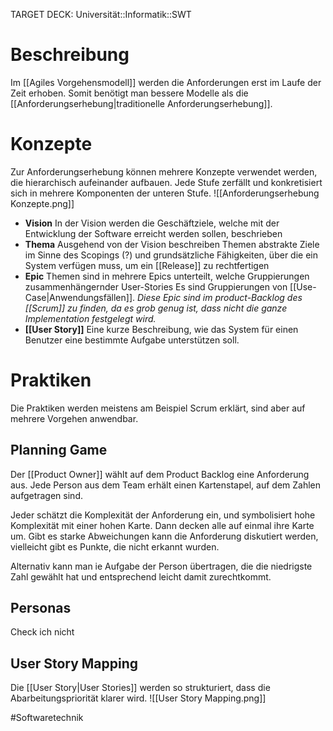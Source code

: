 TARGET DECK: Universität::Informatik::SWT

# Beschreibung
Im [[Agiles Vorgehensmodell]] werden die Anforderungen erst im Laufe der Zeit erhoben. Somit benötigt man bessere Modelle als die [[Anforderungserhebung|traditionelle Anforderungserhebung]].

# Konzepte
Zur Anforderungserhebung können mehrere Konzepte verwendet werden, die hierarchisch aufeinander aufbauen. Jede Stufe zerfällt und konkretisiert sich in mehrere Komponenten der unteren Stufe.
![[Anforderungserhebung Konzepte.png]]
- **Vision**
In der Vision werden die Geschäftziele, welche mit der Entwicklung der Software erreicht werden sollen, beschrieben
- **Thema**
Ausgehend von der Vision beschreiben Themen abstrakte Ziele im Sinne des Scopings (?) und grundsätzliche Fähigkeiten, über die ein System verfügen muss, um ein [[Release]] zu rechtfertigen
- **Epic**
Themen sind in mehrere Epics unterteilt, welche Gruppierungen zusammenhängernder User-Stories
Es sind Gruppierungen von [[Use-Case|Anwendungsfällen]]. *Diese Epic sind im product-Backlog des [[Scrum]] zu finden, da es grob genug ist, dass nicht die ganze Implementation festgelegt wird.*
- **[[User Story]]**
Eine kurze Beschreibung, wie das System für einen Benutzer eine bestimmte Aufgabe unterstützen soll.

# Praktiken
Die Praktiken werden meistens am Beispiel Scrum erklärt, sind aber auf mehrere Vorgehen anwendbar.


## Planning Game
Der [[Product Owner]] wählt auf dem Product Backlog eine Anforderung aus.
Jede Person aus dem Team erhält einen Kartenstapel, auf dem Zahlen aufgetragen sind.

Jeder schätzt die Komplexität der Anforderung ein, und symbolisiert hohe Komplexität mit einer hohen Karte. Dann decken alle auf einmal ihre Karte um. Gibt es starke Abweichungen kann die Anforderung diskutiert werden, vielleicht gibt es Punkte, die nicht erkannt wurden.

Alternativ kann man ie Aufgabe der Person übertragen, die die niedrigste Zahl gewählt hat und entsprechend leicht damit zurechtkommt.

## Personas
Check ich nicht

## User Story Mapping
Die [[User Story|User Stories]] werden so strukturiert, dass die Abarbeitungspriorität klarer wird.
![[User Story Mapping.png]]

#Softwaretechnik 